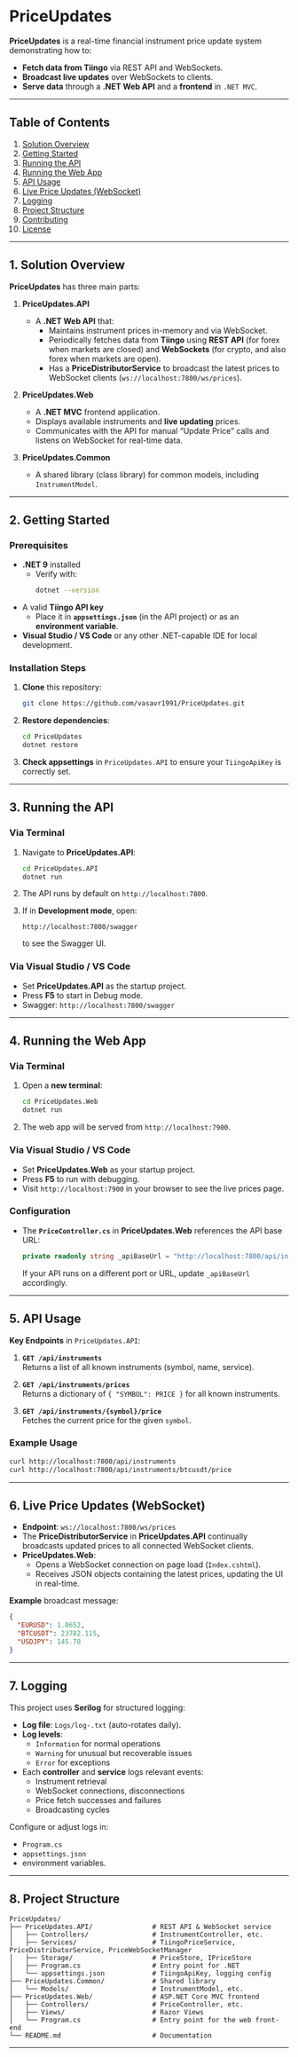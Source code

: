 ﻿# PriceUpdates

**PriceUpdates** is a real-time financial instrument price update system demonstrating how to:
- **Fetch data from Tiingo** via REST API and WebSockets.
- **Broadcast live updates** over WebSockets to clients.
- **Serve data** through a **.NET Web API** and a **frontend** in `.NET MVC`.

---
## Table of Contents

1. [Solution Overview](#solution-overview)  
2. [Getting Started](#getting-started)  
3. [Running the API](#running-the-api)  
4. [Running the Web App](#running-the-web-app)  
5. [API Usage](#api-usage)  
6. [Live Price Updates (WebSocket)](#live-price-updates-websocket)  
7. [Logging](#logging)  
8. [Project Structure](#project-structure)  
9. [Contributing](#contributing)  
10. [License](#license) 

---

## 1. Solution Overview

**PriceUpdates** has three main parts:

1. **PriceUpdates.API**  
   - A **.NET Web API** that:
     - Maintains instrument prices in-memory and via WebSocket.
     - Periodically fetches data from **Tiingo** using **REST API** (for forex when markets are closed) and **WebSockets** (for crypto, and also forex when markets are open).
     - Has a **PriceDistributorService** to broadcast the latest prices to WebSocket clients (`ws://localhost:7800/ws/prices`).

2. **PriceUpdates.Web**  
   - A **.NET MVC** frontend application.
   - Displays available instruments and **live updating** prices.
   - Communicates with the API for manual “Update Price” calls and listens on WebSocket for real-time data.

3. **PriceUpdates.Common**  
   - A shared library (class library) for common models, including `InstrumentModel`.

---

## 2. Getting Started

### Prerequisites

- **.NET 9** installed  
  - Verify with:
    ```bash
    dotnet --version
    ```
- A valid **Tiingo API key**  
  - Place it in **`appsettings.json`** (in the API project) or as an **environment variable**.  
- **Visual Studio / VS Code** or any other .NET-capable IDE for local development.

### Installation Steps

1. **Clone** this repository:
   ```bash
   git clone https://github.com/vasavr1991/PriceUpdates.git
   ```
2. **Restore dependencies**:
   ```bash
   cd PriceUpdates
   dotnet restore
   ```
3. **Check appsettings** in `PriceUpdates.API` to ensure your `TiingoApiKey` is correctly set.

---

## 3. Running the API

### Via Terminal

1. Navigate to **PriceUpdates.API**:
   ```bash
   cd PriceUpdates.API
   dotnet run
   ```
2. The API runs by default on `http://localhost:7800`.

3. If in **Development mode**, open:
   ```
   http://localhost:7800/swagger
   ```
   to see the Swagger UI.

### Via Visual Studio / VS Code

- Set **PriceUpdates.API** as the startup project.
- Press **F5** to start in Debug mode.
- Swagger: `http://localhost:7800/swagger`

---

## 4. Running the Web App

### Via Terminal

1. Open a **new terminal**:
   ```bash
   cd PriceUpdates.Web
   dotnet run
   ```
2. The web app will be served from `http://localhost:7900`.

### Via Visual Studio / VS Code

- Set **PriceUpdates.Web** as your startup project.
- Press **F5** to run with debugging.
- Visit `http://localhost:7900` in your browser to see the live prices page.

### Configuration

- The **`PriceController.cs`** in **PriceUpdates.Web** references the API base URL:
  ```csharp
  private readonly string _apiBaseUrl = "http://localhost:7800/api/instruments";
  ```
  If your API runs on a different port or URL, update `_apiBaseUrl` accordingly.

---

## 5. API Usage

**Key Endpoints** in `PriceUpdates.API`:

1. **`GET /api/instruments`**  
   Returns a list of all known instruments (symbol, name, service).

2. **`GET /api/instruments/prices`**  
   Returns a dictionary of `{ "SYMBOL": PRICE }` for all known instruments.

3. **`GET /api/instruments/{symbol}/price`**  
   Fetches the current price for the given `symbol`.

### Example Usage

```bash
curl http://localhost:7800/api/instruments
curl http://localhost:7800/api/instruments/btcusdt/price
```

---

## 6. Live Price Updates (WebSocket)

- **Endpoint**: `ws://localhost:7800/ws/prices`
- The **PriceDistributorService** in **PriceUpdates.API** continually broadcasts updated prices to all connected WebSocket clients.
- **PriceUpdates.Web**:
  - Opens a WebSocket connection on page load (`Index.cshtml`).
  - Receives JSON objects containing the latest prices, updating the UI in real-time.

**Example** broadcast message:
```json
{
  "EURUSD": 1.0652,
  "BTCUSDT": 23782.115,
  "USDJPY": 145.78
}
```

---

## 7. Logging

This project uses **Serilog** for structured logging:

- **Log file**: `Logs/log-.txt` (auto-rotates daily).
- **Log levels**:
  - `Information` for normal operations
  - `Warning` for unusual but recoverable issues
  - `Error` for exceptions
- Each **controller** and **service** logs relevant events:
  - Instrument retrieval
  - WebSocket connections, disconnections
  - Price fetch successes and failures
  - Broadcasting cycles

Configure or adjust logs in:
- `Program.cs`
- `appsettings.json`
- environment variables.

---

## 8. Project Structure

```
PriceUpdates/
├── PriceUpdates.API/               # REST API & WebSocket service
│   ├── Controllers/                # InstrumentController, etc.
│   ├── Services/                   # TiingoPriceService, PriceDistributorService, PriceWebSocketManager
│   ├── Storage/                    # PriceStore, IPriceStore
│   ├── Program.cs                  # Entry point for .NET
│   └── appsettings.json            # TiingoApiKey, logging config
├── PriceUpdates.Common/            # Shared library
│   └── Models/                     # InstrumentModel, etc.
├── PriceUpdates.Web/               # ASP.NET Core MVC frontend
│   ├── Controllers/                # PriceController, etc.
│   ├── Views/                      # Razor Views
│   └── Program.cs                  # Entry point for the web front-end
└── README.md                       # Documentation
```

---

